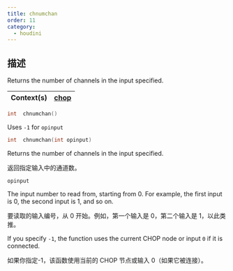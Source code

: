 ```yaml
---
title: chnumchan
order: 11
category:
  - houdini
---
```

    
## 描述

Returns the number of channels in the input specified.

| Context(s) | [chop](../contexts/chop.html) |
| ---------- | ----------------------------- |

```c
int  chnumchan()
```

Uses `-1` for `opinput`

```c
int  chnumchan(int opinput)
```

Returns the number of channels in the input specified.

返回指定输入中的通道数。

`opinput`

The input number to read from, starting from 0. For example, the first input
is 0, the second input is 1, and so on.

要读取的输入编号，从 0 开始。例如，第一个输入是 0，第二个输入是 1，以此类推。

If you specify `-1`, the function uses the current CHOP node or input `0` if
it is connected.

如果你指定-1，该函数使用当前的 CHOP 节点或输入 0（如果它被连接）。
